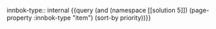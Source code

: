 
innbok-type:: internal
{{query (and (namespace [[solution 5]]) (page-property :innbok-type "item") (sort-by priority))}}







